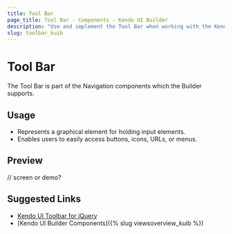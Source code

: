 ```yaml
---
title: Tool Bar
page_title: Tool Bar - Components - Kendo UI Builder
description: "Use and implement the Tool Bar when working with the Kendo UI Builder tool for creating and managing Angular and AngularJS-based web applications."
slug: toolbar_kuib
---
```


# Tool Bar

The Tool Bar is part of the Navigation components which the Builder supports.

## Usage

* Represents a graphical element for holding input elements.
* Enables users to easily access buttons, icons, URLs, or menus.

## Preview

// screen or demo?

## Suggested Links

* [Kendo UI Toolbar for jQuery](https://demos.telerik.com/kendo-ui/toolbar/index)
* [Kendo UI Builder Components]({% slug viewsoverview_kuib %})
